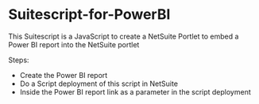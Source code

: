 # Suitescript-for-PowerBI

This Suitescript is a JavaScript to create a NetSuite Portlet to embed a Power BI report into the NetSuite portlet

Steps:
- Create the Power BI report
- Do a Script deployment of this script in NetSuite
- Inside the Power BI report link as a parameter in the script deployment 
